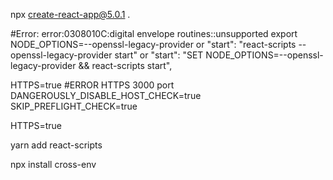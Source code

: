 npx create-react-app@5.0.1 . 

#Error: error:0308010C:digital envelope routines::unsupported
export NODE_OPTIONS=--openssl-legacy-provider
or
"start": "react-scripts --openssl-legacy-provider start"
or
"start": "SET NODE_OPTIONS=--openssl-legacy-provider && react-scripts start",


HTTPS=true
#ERROR HTTPS 3000 port
DANGEROUSLY_DISABLE_HOST_CHECK=true
SKIP_PREFLIGHT_CHECK=true

HTTPS=true

yarn add react-scripts

npx install cross-env

